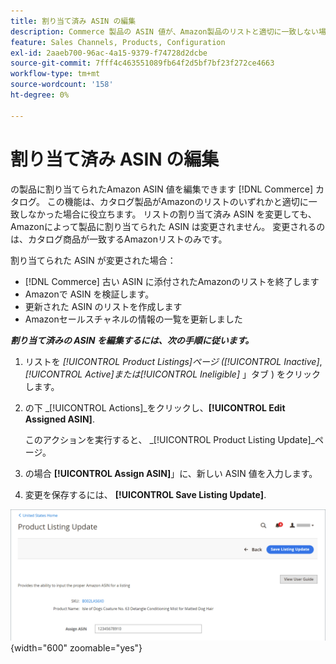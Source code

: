 ```yaml
---
title: 割り当て済み ASIN の編集
description: Commerce 製品の ASIN 値が、Amazon製品のリストと適切に一致しない場合は、変更します。
feature: Sales Channels, Products, Configuration
exl-id: 2aaeb700-96ac-4a15-9379-f74728d2dcbe
source-git-commit: 7fff4c463551089fb64f2d5bf7bf23f272ce4663
workflow-type: tm+mt
source-wordcount: '158'
ht-degree: 0%

---
```


# 割り当て済み ASIN の編集

の製品に割り当てられたAmazon ASIN 値を編集できます [!DNL Commerce] カタログ。 この機能は、カタログ製品がAmazonのリストのいずれかと適切に一致しなかった場合に役立ちます。 リストの割り当て済み ASIN を変更しても、Amazonによって製品に割り当てられた ASIN は変更されません。 変更されるのは、カタログ商品が一致するAmazonリストのみです。

割り当てられた ASIN が変更された場合：

- [!DNL Commerce] 古い ASIN に添付されたAmazonのリストを終了します
- Amazonで ASIN を検証します。
- 更新された ASIN のリストを作成します
- Amazonセールスチャネルの情報の一覧を更新しました

**_割り当て済みの ASIN を編集するには、次の手順に従います。_**

1. リストを _[!UICONTROL Product Listings]_ページ (_[!UICONTROL Inactive]_, _[!UICONTROL Active]_または_[!UICONTROL Ineligible]_ 」タブ ) をクリックします。

1. の下 _[!UICONTROL Actions]_をクリックし、**[!UICONTROL Edit Assigned ASIN]**.

   このアクションを実行すると、 _[!UICONTROL Product Listing Update]_ページ。

1. の場合 **[!UICONTROL Assign ASIN]**」に、新しい ASIN 値を入力します。

1. 変更を保存するには、 **[!UICONTROL Save Listing Update]**.

![割り当て済み ASIN の編集](assets/amazon-assigned-asin-edit.png){width="600" zoomable="yes"}
